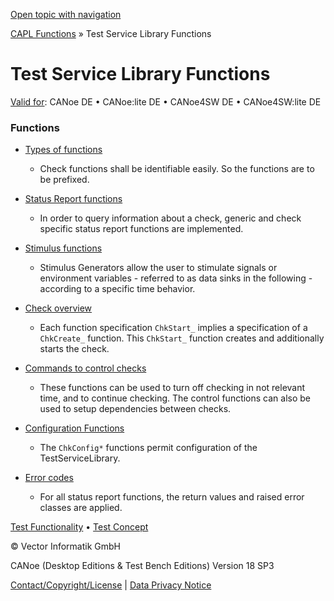 [Open topic with navigation](../../../../CANoeDEFamily.htm#Topics/CAPLFunctions/Test/CAPLfunctionsTSLOverview.md)

[CAPL Functions](../CAPLfunctions.md) » Test Service Library Functions

# Test Service Library Functions

[Valid for](../../Shared/FeatureAvailability.md): CANoe DE • CANoe:lite DE • CANoe4SW DE • CANoe4SW:lite DE

### Functions

- [Types of functions](CAPLfunctionsTSLFunctionTypes.md)
  - Check functions shall be identifiable easily. So the functions are to be prefixed.

- [Status Report functions](CAPLfunctionsTSLStatusReportFunctions.md)
  - In order to query information about a check, generic and check specific status report functions are implemented.

- [Stimulus functions](CAPLfunctionsTSLStimulusOverview.md)
  - Stimulus Generators allow the user to stimulate signals or environment variables - referred to as data sinks in the following - according to a specific time behavior.

- [Check overview](CAPLfunctionsTSLCheckOverview.md)
  - Each function specification `ChkStart_` implies a specification of a `ChkCreate_` function. This `ChkStart_` function creates and additionally starts the check.

- [Commands to control checks](CAPLfunctionsTSLCheckControlCommands.md)
  - These functions can be used to turn off checking in not relevant time, and to continue checking. The control functions can also be used to setup dependencies between checks.

- [Configuration Functions](CAPLfunctionsTSLConfigurationFunctions.md)
  - The `ChkConfig*` functions permit configuration of the TestServiceLibrary.

- [Error codes](CAPLfunctionsTSLErrorCodes.md)
  - For all status report functions, the return values and raised error classes are applied.

[Test Functionality](../../CANoeCANalyzer/Test/TestFeatures.md) • [Test Concept](../../CANoeCANalyzer/Test/TestConcept.md)

© Vector Informatik GmbH

CANoe (Desktop Editions & Test Bench Editions) Version 18 SP3

[Contact/Copyright/License](../../Shared/ContactCopyrightLicense.md) | [Data Privacy Notice](https://www.vector.com/int/en/company/get-info/privacy-policy/)